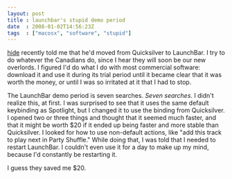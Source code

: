 ```yaml
---
layout: post
title : launchbar's stupid demo period
date  : 2008-01-02T14:56:23Z
tags  : ["macosx", "software", "stupid"]
---
```

[hide](http://blogs.sackheads.org/hide/) recently told me that he'd moved from
Quicksilver to LaunchBar.  I try to do whatever the Canadians do, since I hear
they will soon be our new overlords.  I figured I'd do what I do with most
commercial software:  download it and use it during its trial period until it
became clear that it was worth the money, or until I was so irritated at it
that I had to stop.

The LaunchBar demo period is seven searches.  *Seven searches*.  I didn't
realize this, at first.  I was surprised to see that it uses the same default
keybinding as Spotlight, but I changed it to use the binding from Quicksilver.
I opened two or three things and thought that it seemed much faster, and that
it might be worth $20 if it ended up being faster and more stable than
Quicksilver.  I looked for how to use non-default actions, like "add this track
to play next in Party Shuffle."  While doing that, I was told that I needed to
restart LaunchBar.  I couldn't even use it for a day to make up my mind,
because I'd constantly be restarting it.

I guess they saved me $20.

